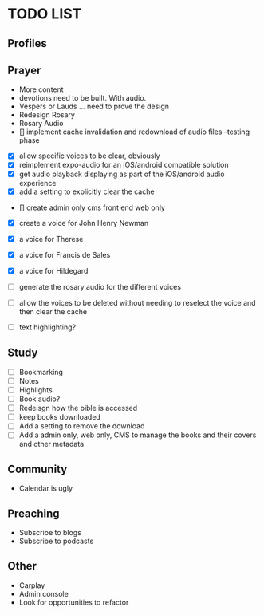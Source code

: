 # TODO LIST

## Profiles

## Prayer
- More content
- devotions need to be built. With audio. 
- Vespers or Lauds ... need to prove the design
- Redesign Rosary
- Rosary Audio
 - [] implement cache invalidation and redownload of audio files -testing phase
 - [x] allow specific voices to be clear, obviously 
 - [x] reimplement expo-audio for an iOS/android compatible solution 
 - [x] get audio playback displaying as part of the iOS/android audio experience 
 - [x] add a setting to explicitly clear the cache
 - [] create admin only cms front end web only
 - [x] create a voice for John Henry Newman 
 - [x] a voice for Therese
 - [x] a voice for Francis de Sales
 - [x] a voice for Hildegard
 - [ ] generate the rosary audio for the different voices
 - [ ] allow the voices to be deleted without needing to reselect the voice and then clear the cache
 - [ ] text highlighting?


## Study
- [ ] Bookmarking
- [ ] Notes
- [ ] Highlights
- [ ] Book audio?
- [ ] Redeisgn how the bible is accessed
- [ ] keep books downloaded
- [ ] Add a setting to remove the download
- [ ] Add a admin only, web only, CMS to manage the books and their covers and other metadata

## Community
- Calendar is ugly

## Preaching
- Subscribe to blogs
- Subscribe to podcasts

## Other
- Carplay
- Admin console
- Look for opportunities to refactor
